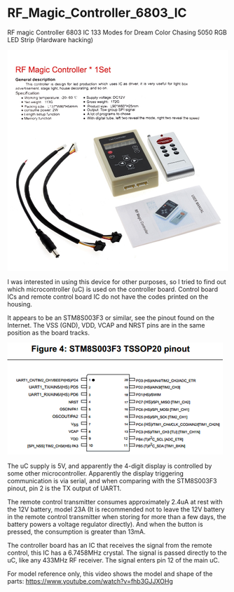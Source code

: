 # RF_Magic_Controller_6803_IC
RF magic Controller 6803 IC 133 Modes for Dream Color Chasing 5050 RGB LED Strip (Hardware hacking)

![alt text](https://raw.githubusercontent.com/rtek1000/RF_Magic_Controller_6803_IC/main/Description.jpg?raw=true)

I was interested in using this device for other purposes, so I tried to find out which microcontroller (uC) is used on the controller board. Control board ICs and remote control board IC do not have the codes printed on the housing.

It appears to be an STM8S003F3 or similar, see the pinout found on the Internet. The VSS (GND), VDD, VCAP and NRST pins are in the same position as the board tracks.

![alt text](https://raw.githubusercontent.com/rtek1000/RF_Magic_Controller_6803_IC/main/stm8s003f3.gif?raw=true)

The uC supply is 5V, and apparently the 4-digit display is controlled by some other microcontroller.
Apparently the display triggering communication is via serial, and when comparing with the STM8S003F3 pinout, pin 2 is the TX output of UART1.

The remote control transmitter consumes approximately 2.4uA at rest with the 12V battery, model 23A (It is recommended not to leave the 12V battery in the remote control transmitter when storing for more than a few days, the battery powers a voltage regulator directly). And when the button is pressed, the consumption is greater than 13mA.

The controller board has an IC that receives the signal from the remote control, this IC has a 6.7458MHz crystal. The signal is passed directly to the uC, like any 433MHz RF receiver. The signal enters pin 12 of the main uC.

For model reference only, this video shows the model and shape of the parts:
https://www.youtube.com/watch?v=fhb3GJJXOHg
